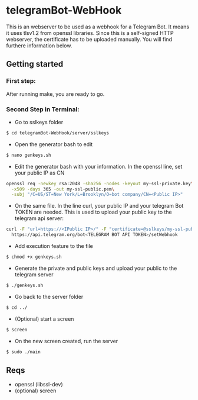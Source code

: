 # telegramBot-WebHook
This is an webserver to be used as a webhook for a Telegram Bot. It means it uses tlsv1.2 from openssl libraries. 
Since this is a self-signed HTTP webserver, the certificate has to be uploaded manually. You will find furthere information below.

## Getting started
### First step:
After running make, you are ready to go.
### Second Step in Terminal:

- Go to sslkeys folder
``` bash
$ cd telegramBot-WebHook/server/sslkeys
```
- Open the generator bash to edit
``` bash
$ nano genkeys.sh
``` 
- Edit the generator bash with your information. In the openssl line, set your public IP as CN
``` bash
openssl req -newkey rsa:2048 -sha256 -nodes -keyout my-ssl-private.key\
  -x509 -days 365 -out my-ssl-public.pem\
  -subj "/C=US/ST=New York/L=Brooklyn/O=bot company/CN=<Public IP>"
``` 
- On the same file. In the line curl, your public IP and your telegram Bot TOKEN are needed. This is used to upload your public key to the telegram api server:
``` bash
curl -F "url=https://<IPublic IP>/" -F "certificate=@sslkeys/my-ssl-public.pem"\
  https://api.telegram.org/bot<TELEGRAM BOT API TOKEN>/setWebhook
```
- Add execution feature to the file
``` bash
$ chmod +x genkeys.sh
```
- Generate the private and public keys and upload your public to the telegram server
``` bash
$ ./genkeys.sh
```
- Go back to the server folder
``` bash
$ cd ../
``` 
- (Optional) start a screen
``` bash
$ screen
```
- On the new screen created, run the server
``` bash
$ sudo ./main
```

## Reqs
- openssl (libssl-dev)
- (optional) screen
